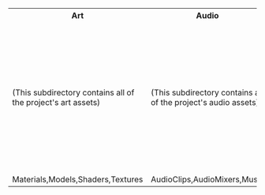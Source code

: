 <table>
  <tr>
    <th>Art</th>
    <th>Audio</th>
    <th>Prefabs</th>
	<th>Scripts</th>
	<th>Resources</th>
	<th>Scenes</th>
  </tr>
   <tr>
    <td>(This subdirectory contains all of the project's art assets) </td>
    <td>(This subdirectory contains all of the project's audio assets)</td>
    <td>(This subdirectory contains all of the project's prefabs,which are reusable game objects that can be used to quickly add functionality to a scene) </td>
	<td>(This subdirectory contains all of the project's scripts, which are used to define the game's logic and functionality) </td>
    <td>(This directory contains miscellaneous resources that do not fit into any of the other directories, such as fonts, sprites, or configuration files)</td>
	<td>(This directory contains all of the project's scenes, which are the individual levels or screens that make up the game)</td>
    <td> </td>
  </tr>
  <tr>
    <td>Materials,Models,Shaders,Textures</td>
    <td>AudioClips,AudioMixers,Music</td>
    <td> </td>
	<td> </td>
	<td> </td>
  </tr>
</table>
